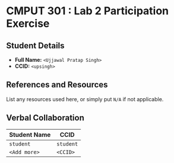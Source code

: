 # CMPUT 301 : Lab 2 Participation Exercise

## Student Details

- **Full Name:** `<Ujjawal Pratap Singh>`
- **CCID:** `<upsingh>`

## References and Resources

List any resources used here, or simply put `N/A` if not applicable.

## Verbal Collaboration

| Student Name | CCID      |
| ------------ | --------- |
| `student`    | `student` |
| `<Add more>` | `<CCID>`  |
